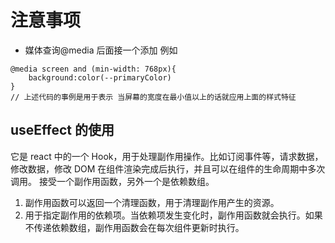 # 注意事项

- 媒体查询@media 后面接一个添加 例如

```
@media screen and (min-width: 768px){
    background:color(--primaryColor)
}
// 上述代码的事例是用于表示 当屏幕的宽度在最小值以上的话就应用上面的样式特征
```

## useEffect 的使用

它是 react 中的一个 Hook，用于处理副作用操作。比如订阅事件等，请求数据，修改数据，修改 DOM 在组件渲染完成后执行，并且可以在组件的生命周期中多次调用。
接受一个副作用函数，另外一个是依赖数组。

1. 副作用函数可以返回一个清理函数，用于清理副作用产生的资源。
2. 用于指定副作用的依赖项。当依赖项发生变化时，副作用函数就会执行。如果不传递依赖数组，副作用函数会在每次组件更新时执行。
